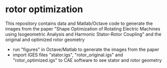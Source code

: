 # rotor optimization
This repository contains data and Matlab/Octave code to generate the images from the paper "Shape Optimization of Rotating Electric Machines using Isogeometric Analysis and Harmonic Stator-Rotor Coupling" and the original and optimized rotor geometry

* run "figures" in Octave/Matlab to generate the images from the paper
* import IGES files "stator.igs", "rotor\_original.igs" and "rotor\_optimized.igs" to CAE software to see stator and rotor geometry
